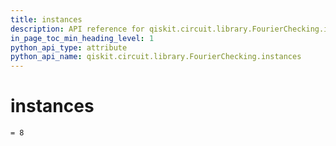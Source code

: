 ```yaml
---
title: instances
description: API reference for qiskit.circuit.library.FourierChecking.instances
in_page_toc_min_heading_level: 1
python_api_type: attribute
python_api_name: qiskit.circuit.library.FourierChecking.instances
---
```


# instances

<span id="qiskit.circuit.library.FourierChecking.instances" />

`= 8`


